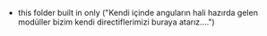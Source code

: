 - this folder built in only ("Kendi içinde anguların hali hazırda gelen modüller bizim kendi directiflerimizi buraya atarız....")